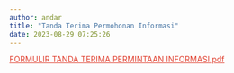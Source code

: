 ```yaml
---
author: andar
title: "Tanda Terima Permohonan Informasi"
date: 2023-08-29 07:25:26
---
```

<p><span style="color: #e03e2d;"><a style="color: #e03e2d;" title="FORMULIR TANDA TERIMA PERMINTAAN INFORMASI.pdf" href="/file/1Zrf4xNfyZnk3OGuIcID.pdf">FORMULIR TANDA TERIMA PERMINTAAN INFORMASI.pdf</a></span></p>
